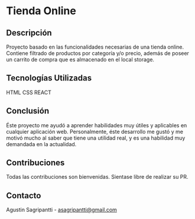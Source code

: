 # Tienda Online

## Descripción
Proyecto basado en las funcionalidades necesarias de una tienda online. Contiene filtrado de productos por categoría y/o precio, además de poseer un carrito de compra que es almacenado en el local storage.

## Tecnologías Utilizadas
HTML
CSS
REACT

## Conclusión
Éste proyecto me ayudó a aprender habilidades muy útiles y aplicables en cualquier aplicación web. Personalmente, éste desarrollo me gustó y me motivó mucho al saber que tiene una utilidad real, y es una habilidad muy demandada en la actualidad.  

## Contribuciones
Todas las contribuciones son bienvenidas. Sientase libre de realizar su PR.

## Contacto
Agustin Sagripantti - asagripantti@gmail.com
